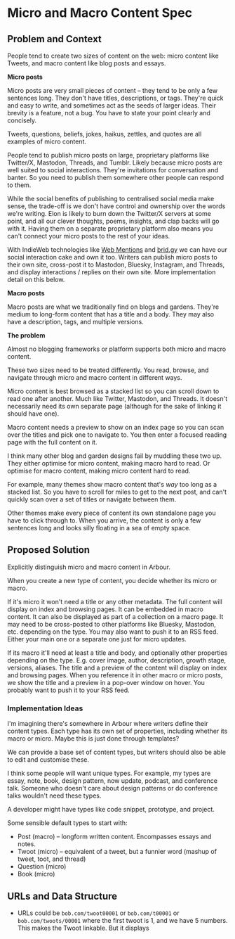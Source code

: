 # Micro and Macro Content Spec

## Problem and Context

People tend to create two sizes of content on the web: micro content like Tweets, and macro content like blog posts and essays.

**Micro posts**

Micro posts are very small pieces of content – they tend to be only a few sentences long. They don't have titles, descriptions, or tags. They're quick and easy to write, and sometimes act as the seeds of larger ideas. Their brevity is a feature, not a bug. You have to state your point clearly and concisely.

Tweets, questions, beliefs, jokes, haikus, zettles, and quotes are all examples of micro content.

People tend to publish micro posts on large, proprietary platforms like Twitter/X, Mastodon, Threads, and Tumblr. Likely because micro posts are well suited to social interactions. They're invitations for conversation and banter. So you need to publish them somewhere other people can respond to them.

While the social benefits of publishing to centralised social media make sense, the trade-off is we don't have control and ownership over the words we're writing. Elon is likely to burn down the Twitter/X servers at some point, and all our clever thoughts, poems, insights, and clap backs will go with it. Having them on a separate proprietary platform also means you can't connect your micro posts to the rest of your ideas.

With IndieWeb technologies like [Web Mentions](https://webmention.io/) and [brid.gy](https://brid.gy/) we can have our social interaction cake and own it too. Writers can publish micro posts to their own site, cross-post it to Mastodon, Bluesky, Instagram, and Threads, and display interactions / replies on their own site. More implementation detail on this below.

**Macro posts**

Macro posts are what we traditionally find on blogs and gardens. They're medium to long-form content that has a title and a body. They may also have a description, tags, and multiple versions.

**The problem**

Almost no blogging frameworks or platform supports both micro and macro content.

These two sizes need to be treated differently. You read, browse, and navigate through micro and macro content in different ways.

Micro content is best browsed as a stacked list so you can scroll down to read one after another. Much like Twitter, Mastodon, and Threads. It doesn't necessarily need its own separate page (although for the sake of linking it should have one).

Macro content needs a preview to show on an index page so you can scan over the titles and pick one to navigate to. You then enter a focused reading page with the full content on it.

I think many other blog and garden designs fail by muddling these two up. They either optimise for micro content, making macro hard to read. Or optimise for macro content, making micro content hard to read.

For example, many themes show macro content that's _way_ too long as a stacked list. So you have to scroll for miles to get to the next post, and can't quickly scan over a set of titles or navigate between them.

Other themes make every piece of content its own standalone page you have to click through to. When you arrive, the content is only a few sentences long and looks silly floating in a sea of empty space.

## Proposed Solution

Explicitly distinguish micro and macro content in Arbour.

When you create a new type of content, you decide whether its micro or macro.

If it's micro it won't need a title or any other metadata. The full content will display on index and browsing pages. It can be embedded in macro content. It can also be displayed as part of a collection on a macro page. It may need to be cross-posted to other platforms like Bluesky, Mastodon, etc. depending on the type. You may also want to push it to an RSS feed. Either your main one or a separate one just for micro updates.

If its macro it'll need at least a title and body, and optionally other properties depending on the type. E.g. cover image, author, description, growth stage, versions, aliases. The title and a preview of the content will display on index and browsing pages. When you reference it in other macro or micro posts, we show the title and a preview in a pop-over window on hover. You probably want to push it to your RSS feed.

### Implementation Ideas

I'm imagining there's somewhere in Arbour where writers define their content types. Each type has its own set of properties, including whether its macro or micro. Maybe this is just done through templates?

We can provide a base set of content types, but writers should also be able to edit and customise these.

I think some people will want unique types. For example, my types are essay, note, book, design pattern, now update, podcast, and conference talk. Someone who doesn't care about design patterns or do conference talks wouldn't need these types.

A developer might have types like code snippet, prototype, and project. 

Some sensible default types to start with:

- Post (macro) – longform written content. Encompasses essays and notes.
- Twoot (micro) – equivalent of a tweet, but a funnier word (mashup of tweet, toot, and thread)
- Question (micro)
- Book (micro)

## URLs and Data Structure

- URLs could be `bob.com/twoot00001` or `bob.com/t00001` or `bob.com/twoots/00001` where the first twoot is 1, and we have 5 numbers. This makes the Twoot linkable. But it displays 
